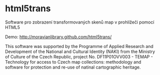 html5trans
==========

Software pro zobrazení transformovaných skenů map v prohlížeči pomocí HTML5

Demo: http://moravianlibrary.github.com/html5trans/

This software was supported by the Programme of Applied Research and Development of the
National and Cultural Identity (NAKI) from the Ministry of Culture of the Czech Republic,
project No. DF11P01OVV003 - TEMAP - Technology for access to Czech map collections:
methodology and software for protection and re-use of natinal cartographic heritage.
